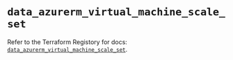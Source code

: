 # `data_azurerm_virtual_machine_scale_set`

Refer to the Terraform Registory for docs: [`data_azurerm_virtual_machine_scale_set`](https://www.terraform.io/docs/providers/azurerm/d/virtual_machine_scale_set).
